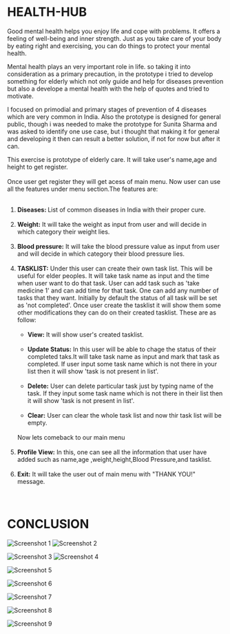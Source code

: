 # HEALTH-HUB

<p>Good mental health helps you enjoy life and cope with problems. It offers a feeling of well-being and inner strength. Just as you take care of your body by eating right and exercising, you can do things to protect your mental health. </p>

<p>Mental health plays an very important role in life. so taking it into consideration as a primary precaution, in the prototype i tried to develop something for elderly which not only guide and help for diseases prevention but also a develope a mental health with the help of quotes and tried to motivate.</p>

<p>I focused on primodial and primary stages of prevention of 4 diseases which are very common in India. Also the prototype is designed for general public, though i was needed to make the prototype for Sunita Sharma and was asked to identify one use case, but i thought that making it for general and developing it then can result a better solution, if not for now but after it can.</p>

This exercise is prototype of elderly care. It will take user's name,age and height to get register.<br><br>
Once user get register they will get acess of main menu. Now user can use all the features under menu section.The features are: <br><br>

<ol type="1">
	<li><b>Diseases: </b>List of common diseases in India with their proper cure.</li><br>
	<li><b>Weight:</b> It will take the weight as input from user and will decide in which category their weight lies.</li><br>
	<li><b>Blood pressure:</b> It will take the blood pressure value as input from user and will decide in which category their blood pressure lies.</li><br>
	<li><b>TASKLIST:</b> Under this user can create their own task list. This will be useful for elder peoples. It will take task name as input and the time when 
	user want to do that task. User can add task such as 'take medicine 1' and can add time for that task. One can add any number of tasks that they want.
	Initially by default the status of all task will be set as 'not completed'. Once user create the tasklist it will show them some other modifications 
	they can do on their created tasklist. These are as follow:<br><br>
		<ul>
			<li><b>View:</b> It will show user's created tasklist.</li><br>
			<li><b>Update Status:</b> In this user will be able to chage the status of their completed taks.It will take task name as input and mark that task as completed.
			If user input some task name which is not there in your list then it will show 'task is not present in list'.</li><br>
			<li><b>Delete:</b> User can delete particular task just by typing name of the task. If they input some task name which is not there in their list then it will show 
			'task is not present in list'.</li><br>
			<li><b>Clear:</b> User can clear the whole task list and now thir task list will be empty.</li>
		</ul>
	</li><br>
	Now lets comeback to our main menu<br><br>
	<li><b>Profile View:</b> In this, one can see all the information that user have added such as name,age ,weight,height,Blood Pressure,and tasklist.</li><br>
	<li><b>Exit:</b> It will take the user out of main menu with "THANK YOU!" message.</li><br><br>
</ol> 


# CONCLUSION


![Screenshot 1](https://user-images.githubusercontent.com/92503293/229596888-5494b38a-1840-4fb1-9b2e-af9c08c66678.png)
![Screenshot 2](https://user-images.githubusercontent.com/92503293/229596892-68e1dea7-8fcf-4024-beec-0f18e66720b5.png)


![Screenshot 3](https://user-images.githubusercontent.com/92503293/229596912-20868afc-1ae9-4aea-9120-2ca7b4310c23.png)
![Screenshot 4](https://user-images.githubusercontent.com/92503293/229596966-03d48eab-7c69-449d-95ff-31e97a330643.png)


![Screenshot 5](https://user-images.githubusercontent.com/92503293/229596981-82e7c276-6ee9-4323-a7fc-d59648b57faf.png)



![Screenshot 6](https://user-images.githubusercontent.com/92503293/229597001-b589327f-96f4-4762-846e-7a94b3bc37e5.png)









![Screenshot 7](https://user-images.githubusercontent.com/92503293/229597021-03373e87-8cde-4eb5-bf9a-d37dc73ca846.png)


![Screenshot 8](https://user-images.githubusercontent.com/92503293/229597040-6f8dd130-aa04-486a-907d-74eb2c6118ae.png)



![Screenshot 9](https://user-images.githubusercontent.com/92503293/229597047-cb70f304-cf03-4dd6-b78a-dad6a653cc07.png)







